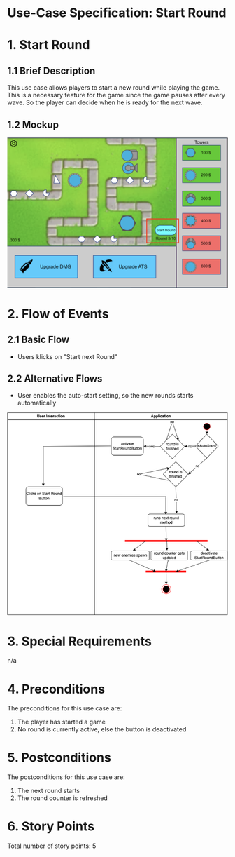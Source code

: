 # Use-Case Specification: Start Round

# 1. Start Round

## 1.1 Brief Description
This use case allows players to start a new round while playing the game. 
This is a necessary feature for the game since the game pauses after every wave. 
So the player can decide when he is ready for the next wave.

## 1.2 Mockup 
![Mockup Start Round](../MockUps/Start_Round.png)

# 2. Flow of Events

## 2.1 Basic Flow
- Users klicks on "Start next Round"

## 2.2 Alternative Flows
- User enables the auto-start setting, so the new rounds starts automatically

![Activity](../UseCases/ActivityDiagrams/Start_Round.png)

# 3. Special Requirements
n/a

# 4. Preconditions
The preconditions for this use case are:
1. The player has started a game
2. No round is currently active, else the button is deactivated

# 5. Postconditions
The postconditions for this use case are:
1. The next round starts
2. The round counter is refreshed

# 6. Story Points
Total number of story points: 5
